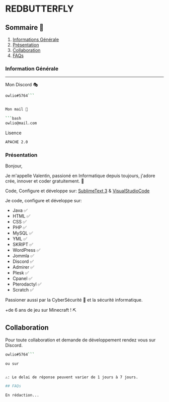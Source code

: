 # REDBUTTERFLY

## Sommaire 🤗
1. [Informations Générale](#Information-Générale)
2. [Présentation](#Présentation)
3. [Collaboration](#Collaboration)
3. [FAQs](#faqs)


### Information Générale
***

Mon Discord 🎭

```bash
owlio#5764```


Mon mail 📩

```bash
owlio@mail.com
```

Lisence

```bash
APACHE 2.0
```

### Présentation

Bonjour,

Je m'appelle Valentin, passioné en Informatique depuis toujours, j'adore crée, innover et coder gratuitement. 🐊

Code, Configure et développe sur: [SublimeText 3](https://www.sublimetext.com/) & [VisualStudioCode](https://code.visualstudio.com/)

Je code, configure et développe sur:

+ Java ✅ 
+ HTML ✅ 
+ CSS ✅ 
+ PHP ✅ 
+ MySQL ✅ 
+ YML ✅ 
+ SKRIPT ✅ 
+ WordPress ✅ 
+ Jommla ✅ 
+ Discord ✅ 
+ Admirer ✅ 
+ Plesk ✅ 
+ Cpanel ✅ 
+ Pterodactyl ✅ 
+ Scratch ✅
  
Passioner aussi par la CyberSécurité 🔐 et la sécurité informatique.

+de 6 ans de jeu sur Minecraft ! ⛏️




## Collaboration

Pour toute collaboration et demande de développement rendez vous sur Discord.


```bash
owlio#5764```

ou sur


⚠️: Le delai de réponse peuvent varier de 1 jours à 7 jours.

## FAQs

En rédaction...
